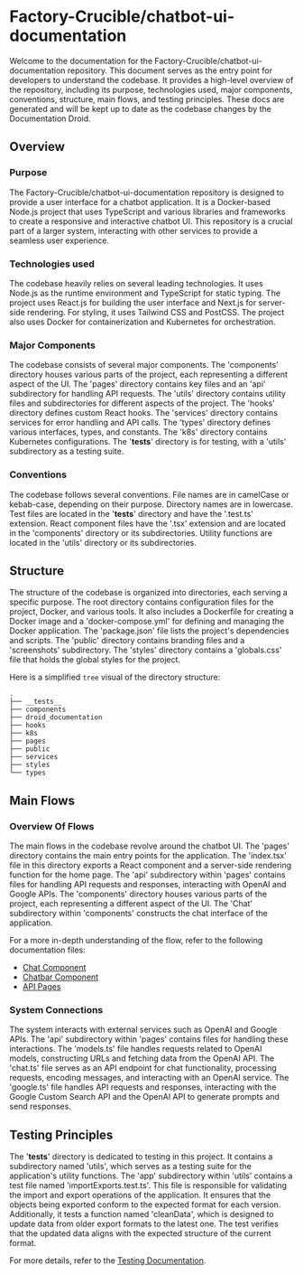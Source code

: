 
# Factory-Crucible/chatbot-ui-documentation

Welcome to the documentation for the Factory-Crucible/chatbot-ui-documentation repository. This document serves as the entry point for developers to understand the codebase. It provides a high-level overview of the repository, including its purpose, technologies used, major components, conventions, structure, main flows, and testing principles. These docs are generated and will be kept up to date as the codebase changes by the Documentation Droid.

## Overview

### Purpose

The Factory-Crucible/chatbot-ui-documentation repository is designed to provide a user interface for a chatbot application. It is a Docker-based Node.js project that uses TypeScript and various libraries and frameworks to create a responsive and interactive chatbot UI. This repository is a crucial part of a larger system, interacting with other services to provide a seamless user experience.

### Technologies used

The codebase heavily relies on several leading technologies. It uses Node.js as the runtime environment and TypeScript for static typing. The project uses React.js for building the user interface and Next.js for server-side rendering. For styling, it uses Tailwind CSS and PostCSS. The project also uses Docker for containerization and Kubernetes for orchestration. 

### Major Components

The codebase consists of several major components. The 'components' directory houses various parts of the project, each representing a different aspect of the UI. The 'pages' directory contains key files and an 'api' subdirectory for handling API requests. The 'utils' directory contains utility files and subdirectories for different aspects of the project. The 'hooks' directory defines custom React hooks. The 'services' directory contains services for error handling and API calls. The 'types' directory defines various interfaces, types, and constants. The 'k8s' directory contains Kubernetes configurations. The '__tests__' directory is for testing, with a 'utils' subdirectory as a testing suite.

### Conventions

The codebase follows several conventions. File names are in camelCase or kebab-case, depending on their purpose. Directory names are in lowercase. Test files are located in the '__tests__' directory and have the '.test.ts' extension. React component files have the '.tsx' extension and are located in the 'components' directory or its subdirectories. Utility functions are located in the 'utils' directory or its subdirectories.

## Structure

The structure of the codebase is organized into directories, each serving a specific purpose. The root directory contains configuration files for the project, Docker, and various tools. It also includes a Dockerfile for creating a Docker image and a 'docker-compose.yml' for defining and managing the Docker application. The 'package.json' file lists the project's dependencies and scripts. The 'public' directory contains branding files and a 'screenshots' subdirectory. The 'styles' directory contains a 'globals.css' file that holds the global styles for the project.

Here is a simplified `tree` visual of the directory structure:

```
.
├── __tests__
├── components
├── droid_documentation
├── hooks
├── k8s
├── pages
├── public
├── services
├── styles
└── types
```

## Main Flows

### Overview Of Flows

The main flows in the codebase revolve around the chatbot UI. The 'pages' directory contains the main entry points for the application. The 'index.tsx' file in this directory exports a React component and a server-side rendering function for the home page. The 'api' subdirectory within 'pages' contains files for handling API requests and responses, interacting with OpenAI and Google APIs. The 'components' directory houses various parts of the project, each representing a different aspect of the UI. The 'Chat' subdirectory within 'components' constructs the chat interface of the application.

For a more in-depth understanding of the flow, refer to the following documentation files:

- [Chat Component](./droid_documentation/components/Chat.md)
- [Chatbar Component](./droid_documentation/components/Chatbar.md)
- [API Pages](./droid_documentation/pages.md)

### System Connections

The system interacts with external services such as OpenAI and Google APIs. The 'api' subdirectory within 'pages' contains files for handling these interactions. The 'models.ts' file handles requests related to OpenAI models, constructing URLs and fetching data from the OpenAI API. The 'chat.ts' file serves as an API endpoint for chat functionality, processing requests, encoding messages, and interacting with an OpenAI service. The 'google.ts' file handles API requests and responses, interacting with the Google Custom Search API and the OpenAI API to generate prompts and send responses.

## Testing Principles

The '__tests__' directory is dedicated to testing in this project. It contains a subdirectory named 'utils', which serves as a testing suite for the application's utility functions. The 'app' subdirectory within 'utils' contains a test file named 'importExports.test.ts'. This file is responsible for validating the import and export operations of the application. It ensures that the objects being exported conform to the expected format for each version. Additionally, it tests a function named 'cleanData', which is designed to update data from older export formats to the latest one. The test verifies that the updated data aligns with the expected structure of the current format.

For more details, refer to the [Testing Documentation](./droid_documentation/__tests__.md).
